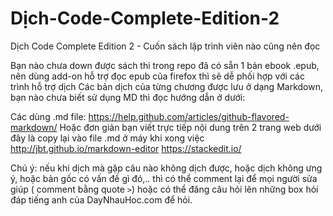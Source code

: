 # Dịch-Code-Complete-Edition-2
Dịch Code Complete  Edition 2 - Cuốn sách lập trình viên nào cũng nên đọc

Bạn nào chưa down được sách  thì trong repo đã có sẵn 1 bản ebook .epub, nên dùng add-on hỗ trợ đọc epub của firefox thì sẽ dễ phối hợp với các trình hỗ trợ dịch
Các bản dịch của từng chương được lưu ở dạng Markdown, bạn nào chưa biết sử dụng MD thì đọc hướng dẫn ở dưới:

Các dùng .md file:
https://help.github.com/articles/github-flavored-markdown/
Hoặc đơn giản bạn viết trực tiếp nội dung trên 2 trang web dưới đây là copy lại vào file .md ở máy khi xong việc
http://jbt.github.io/markdown-editor
https://stackedit.io/

Chú ý: nếu khi dịch mà gặp câu nào không dịch được, hoặc dịch không ưng ý, hoặc bản gốc có vấn đề gì đó,.. thì có thể comment lại để mọi người sửa giúp ( comment bằng quote `>`) hoặc có thể đăng câu hỏi lên những box hỏi đáp tiếng anh của DayNhauHoc.com để hỏi.
